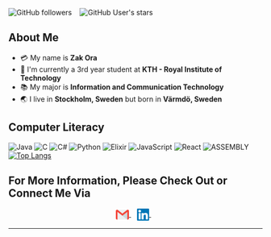 <img alt="GitHub followers" src="https://img.shields.io/github/followers/ZakOra1?style=social"> &nbsp;&nbsp; <img alt="GitHub User's stars" src="https://img.shields.io/github/stars/ZakOra1?style=social"> &nbsp;&nbsp;

## About Me

- :credit_card: My name is **Zak Ora**
- :school: I'm currently a 3rd year student at **KTH - Royal Institute of Technology**
- :books: My major is **Information and Communication Technology**
- :earth_asia: I live in **Stockholm, Sweden** but born in **Värmdö, Sweden** 

## Computer Literacy
![Java](https://img.shields.io/badge/java-%23ED8B00.svg?style=for-the-badge&logo=openjdk&logoColor=white) ![C](https://img.shields.io/badge/c-%2300599C.svg?style=for-the-badge&logo=c&logoColor=white) ![C#](https://img.shields.io/badge/c%23-%23239120.svg?style=for-the-badge&logo=csharp&logoColor=white) ![Python](https://img.shields.io/badge/python-3670A0?style=for-the-badge&logo=python&logoColor=ffdd54) ![Elixir](https://img.shields.io/badge/elixir-%234B275F.svg?style=for-the-badge&logo=elixir&logoColor=white) ![JavaScript](https://img.shields.io/badge/javascript-%23323330.svg?style=for-the-badge&logo=javascript&logoColor=%23F7DF1E) ![React](https://img.shields.io/badge/react-%2320232a.svg?style=for-the-badge&logo=react&logoColor=%2361DAFB) ![ASSEMBLY](https://img.shields.io/badge/_-ASM-6E4C13.svg?style=for-the-badge) 
[![Top Langs](https://github-readme-stats.vercel.app/api/top-langs/?username=zakora1)](https://github.com/zakora1/github-readme-stats)


## For More Information, Please Check Out or Connect Me Via
<p align="center">
  <a href="mailto:zaken@hotmail.se" >
    <img align="center" alt="Zak Ora | Gmail" width="26px" src="https://github.com/SatYu26/SatYu26/blob/master/Assets/Gmail.svg" />
  </a> &nbsp;&nbsp;
  
  <a href="https://www.linkedin.com/in/zak-ora/" target="_blank">
    <img align="center" alt="Zak Ora | Linkedin" width="24px" src="https://github.com/SatYu26/SatYu26/blob/master/Assets/Linkedin.svg" />
  </a> &nbsp;&nbsp;
<p> 

------
